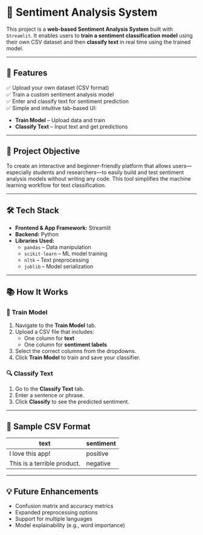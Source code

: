 # 🧠 Sentiment Analysis System

This project is a **web-based Sentiment Analysis System** built with `Streamlit`. It enables users to **train a sentiment classification model** using their own CSV dataset and then **classify text** in real time using the trained model.

---

## 🚀 Features

✅ Upload your own dataset (CSV format)  
✅ Train a custom sentiment analysis model  
✅ Enter and classify text for sentiment prediction  
✅ Simple and intuitive tab-based UI:
- **Train Model** – Upload data and train
- **Classify Text** – Input text and get predictions  

---

## 🎯 Project Objective

To create an interactive and beginner-friendly platform that allows users—especially students and researchers—to easily build and test sentiment analysis models without writing any code. This tool simplifies the machine learning workflow for text classification.

---

## 🛠️ Tech Stack

- **Frontend & App Framework:** Streamlit  
- **Backend:** Python  
- **Libraries Used:**
  - `pandas` – Data manipulation
  - `scikit-learn` – ML model training
  - `nltk` – Text preprocessing
  - `joblib` – Model serialization

---

## 📚 How It Works

### 🧪 Train Model
1. Navigate to the **Train Model** tab.
2. Upload a CSV file that includes:
   - One column for **text**
   - One column for **sentiment labels**
3. Select the correct columns from the dropdowns.
4. Click **Train Model** to train and save your classifier.

### 🔍 Classify Text
1. Go to the **Classify Text** tab.
2. Enter a sentence or phrase.
3. Click **Classify** to see the predicted sentiment.

---

## 📁 Sample CSV Format

| text                        | sentiment |
|-----------------------------|-----------|
| I love this app!            | positive  |
| This is a terrible product. | negative  |

---

## 💡 Future Enhancements

- Confusion matrix and accuracy metrics  
- Expanded preprocessing options  
- Support for multiple languages  
- Model explainability (e.g., word importance)

